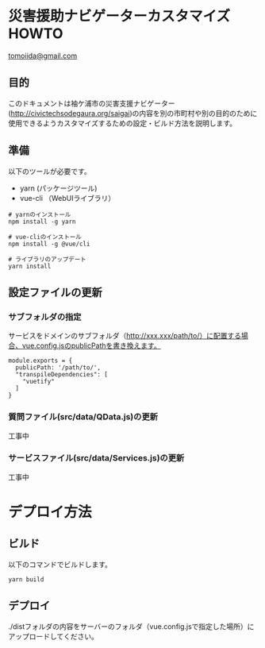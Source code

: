 # 災害援助ナビゲーターカスタマイズHOWTO

tomoiida@gmail.com



## 目的

このドキュメントは袖ケ浦市の災害支援ナビゲーター(http://civictechsodegaura.org/saigai)の内容を別の市町村や別の目的のために使用できるようカスタマイズするための設定・ビルド方法を説明します。

## 準備

以下のツールが必要です。

* yarn (パッケージツール)
* vue-cli （WebUIライブラリ）

```
# yarnのインストール
npm install -g yarn

# vue-cliのインストール
npm install -g @vue/cli

# ライブラリのアップデート
yarn install
```

## 設定ファイルの更新

### サブフォルダの指定

サービスをドメインのサブフォルダ（http://xxx.xxx/path/to/）に配置する場合、vue.config.jsのpublicPathを書き換えます。

```
module.exports = {
  publicPath: '/path/to/',
  "transpileDependencies": [
    "vuetify"
  ]
}
```

### 質問ファイル(src/data/QData.js)の更新

工事中

### サービスファイル(src/data/Services.js)の更新

工事中

# デプロイ方法

## ビルド

以下のコマンドでビルドします。

```
yarn build
```

## デプロイ

./distフォルダの内容をサーバーのフォルダ（vue.config.jsで指定した場所）にアップロードしてください。